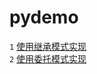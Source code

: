# pydemo
`1` <a href="https://github.com/Brooke-Paul/pydemo/blob/master/extend/SubPerson.py">使用继承模式实现</a><br/>
`2` <a href="https://github.com/Brooke-Paul/pydemo/blob/master/delegate/SubPerson.py">使用委托模式实现</a>
